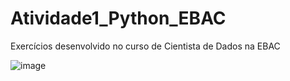 # Atividade1_Python_EBAC
Exercícios desenvolvido no curso de Cientista de Dados na EBAC

![image](https://user-images.githubusercontent.com/88107960/134401508-f32bda44-90be-43e1-a272-ce02d55be175.png)
